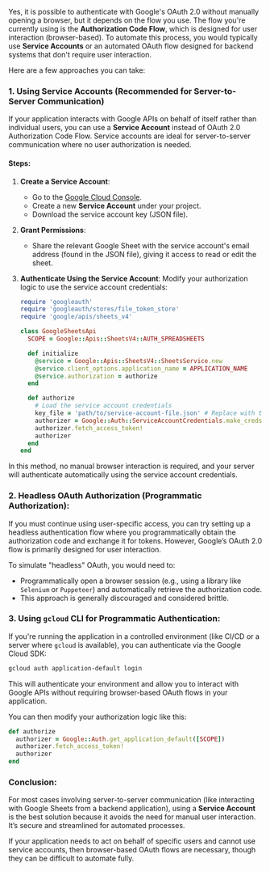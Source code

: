 Yes, it is possible to authenticate with Google's OAuth 2.0 without manually opening a browser, but it depends on the flow you use. The flow you're currently using is the **Authorization Code Flow**, which is designed for user interaction (browser-based). To automate this process, you would typically use **Service Accounts** or an automated OAuth flow designed for backend systems that don't require user interaction.

Here are a few approaches you can take:

### 1. **Using Service Accounts** (Recommended for Server-to-Server Communication)
If your application interacts with Google APIs on behalf of itself rather than individual users, you can use a **Service Account** instead of OAuth 2.0 Authorization Code Flow. Service accounts are ideal for server-to-server communication where no user authorization is needed.

#### Steps:
1. **Create a Service Account**:
   - Go to the [Google Cloud Console](https://console.cloud.google.com/).
   - Create a new **Service Account** under your project.
   - Download the service account key (JSON file).

2. **Grant Permissions**:
   - Share the relevant Google Sheet with the service account's email address (found in the JSON file), giving it access to read or edit the sheet.

3. **Authenticate Using the Service Account**:
   Modify your authorization logic to use the service account credentials:

   ```ruby
   require 'googleauth'
   require 'googleauth/stores/file_token_store'
   require 'google/apis/sheets_v4'

   class GoogleSheetsApi
     SCOPE = Google::Apis::SheetsV4::AUTH_SPREADSHEETS

     def initialize
       @service = Google::Apis::SheetsV4::SheetsService.new
       @service.client_options.application_name = APPLICATION_NAME
       @service.authorization = authorize
     end

     def authorize
       # Load the service account credentials
       key_file = 'path/to/service-account-file.json' # Replace with the path to your service account key file
       authorizer = Google::Auth::ServiceAccountCredentials.make_creds(json_key_io: File.open(key_file), scope: SCOPE)
       authorizer.fetch_access_token!
       authorizer
     end
   end
   ```

In this method, no manual browser interaction is required, and your server will authenticate automatically using the service account credentials.

### 2. **Headless OAuth Authorization (Programmatic Authorization)**:
If you must continue using user-specific access, you can try setting up a headless authentication flow where you programmatically obtain the authorization code and exchange it for tokens. However, Google’s OAuth 2.0 flow is primarily designed for user interaction.

To simulate "headless" OAuth, you would need to:
- Programmatically open a browser session (e.g., using a library like `Selenium` or `Puppeteer`) and automatically retrieve the authorization code.
- This approach is generally discouraged and considered brittle.

### 3. **Using `gcloud` CLI for Programmatic Authentication**:
If you're running the application in a controlled environment (like CI/CD or a server where `gcloud` is available), you can authenticate via the Google Cloud SDK:

```bash
gcloud auth application-default login
```

This will authenticate your environment and allow you to interact with Google APIs without requiring browser-based OAuth flows in your application.

You can then modify your authorization logic like this:

```ruby
def authorize
  authorizer = Google::Auth.get_application_default([SCOPE])
  authorizer.fetch_access_token!
  authorizer
end
```

### Conclusion:
For most cases involving server-to-server communication (like interacting with Google Sheets from a backend application), using a **Service Account** is the best solution because it avoids the need for manual user interaction. It’s secure and streamlined for automated processes. 

If your application needs to act on behalf of specific users and cannot use service accounts, then browser-based OAuth flows are necessary, though they can be difficult to automate fully.
